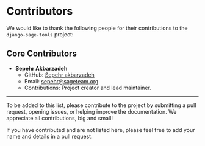 # Contributors

We would like to thank the following people for their contributions to the `django-sage-tools` project:

## Core Contributors

- **Sepehr Akbarzadeh**
  - GitHub: [Sepehr akbarzadeh](https://github.com/sepehr-akbarzadeh)
  - Email: sepehr@sageteam.org
  - Contributions: Project creator and lead maintainer.

---

To be added to this list, please contribute to the project by submitting a pull request, opening issues, or helping improve the documentation. We appreciate all contributions, big and small!

If you have contributed and are not listed here, please feel free to add your name and details in a pull request.